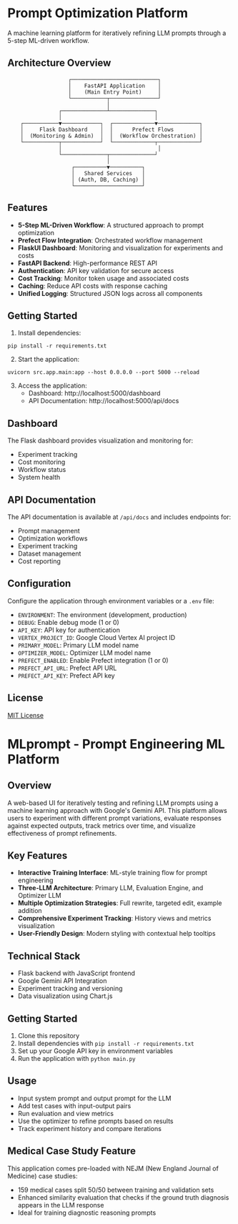 
# Prompt Optimization Platform

A machine learning platform for iteratively refining LLM prompts through a 5-step ML-driven workflow.

## Architecture Overview

```
                   ┌───────────────────────────┐
                   │    FastAPI Application    │
                   │    (Main Entry Point)     │
                   └───────────┬───────────────┘
                               │
                ┌──────────────┴──────────────┐
                │                             │
    ┌───────────▼────────────┐  ┌─────────────▼─────────────┐
    │     Flask Dashboard    │  │      Prefect Flows        │
    │  (Monitoring & Admin)  │  │  (Workflow Orchestration) │
    └───────────┬────────────┘  └─────────────┬─────────────┘
                │                              │
                └──────────────┬──────────────┘
                               │
                    ┌──────────▼──────────┐
                    │   Shared Services   │
                    │ (Auth, DB, Caching) │
                    └─────────────────────┘
```

## Features

- **5-Step ML-Driven Workflow**: A structured approach to prompt optimization
- **Prefect Flow Integration**: Orchestrated workflow management
- **FlaskUI Dashboard**: Monitoring and visualization for experiments and costs
- **FastAPI Backend**: High-performance REST API
- **Authentication**: API key validation for secure access
- **Cost Tracking**: Monitor token usage and associated costs
- **Caching**: Reduce API costs with response caching
- **Unified Logging**: Structured JSON logs across all components

## Getting Started

1. Install dependencies:
```
pip install -r requirements.txt
```

2. Start the application:
```
uvicorn src.app.main:app --host 0.0.0.0 --port 5000 --reload
```

3. Access the application:
   - Dashboard: http://localhost:5000/dashboard
   - API Documentation: http://localhost:5000/api/docs

## Dashboard

The Flask dashboard provides visualization and monitoring for:

- Experiment tracking
- Cost monitoring
- Workflow status
- System health

## API Documentation

The API documentation is available at `/api/docs` and includes endpoints for:

- Prompt management
- Optimization workflows
- Experiment tracking
- Dataset management
- Cost reporting

## Configuration

Configure the application through environment variables or a `.env` file:

- `ENVIRONMENT`: The environment (development, production)
- `DEBUG`: Enable debug mode (1 or 0)
- `API_KEY`: API key for authentication
- `VERTEX_PROJECT_ID`: Google Cloud Vertex AI project ID
- `PRIMARY_MODEL`: Primary LLM model name
- `OPTIMIZER_MODEL`: Optimizer LLM model name
- `PREFECT_ENABLED`: Enable Prefect integration (1 or 0)
- `PREFECT_API_URL`: Prefect API URL
- `PREFECT_API_KEY`: Prefect API key

## License

[MIT License](LICENSE)

# MLprompt - Prompt Engineering ML Platform

## Overview
A web-based UI for iteratively testing and refining LLM prompts using a machine learning approach with Google's Gemini API. This platform allows users to experiment with different prompt variations, evaluate responses against expected outputs, track metrics over time, and visualize effectiveness of prompt refinements.

## Key Features
- **Interactive Training Interface**: ML-style training flow for prompt engineering
- **Three-LLM Architecture**: Primary LLM, Evaluation Engine, and Optimizer LLM
- **Multiple Optimization Strategies**: Full rewrite, targeted edit, example addition
- **Comprehensive Experiment Tracking**: History views and metrics visualization 
- **User-Friendly Design**: Modern styling with contextual help tooltips

## Technical Stack
- Flask backend with JavaScript frontend
- Google Gemini API Integration
- Experiment tracking and versioning
- Data visualization using Chart.js

## Getting Started
1. Clone this repository
2. Install dependencies with `pip install -r requirements.txt`
3. Set up your Google API key in environment variables
4. Run the application with `python main.py`

## Usage
- Input system prompt and output prompt for the LLM
- Add test cases with input-output pairs
- Run evaluation and view metrics
- Use the optimizer to refine prompts based on results
- Track experiment history and compare iterations

## Medical Case Study Feature
This application comes pre-loaded with NEJM (New England Journal of Medicine) case studies:
- 159 medical cases split 50/50 between training and validation sets
- Enhanced similarity evaluation that checks if the ground truth diagnosis appears in the LLM response
- Ideal for training diagnostic reasoning prompts
